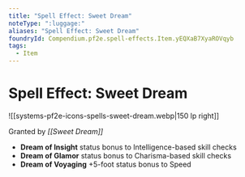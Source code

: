 ```yaml
---
title: "Spell Effect: Sweet Dream"
noteType: ":luggage:"
aliases: "Spell Effect: Sweet Dream"
foundryId: Compendium.pf2e.spell-effects.Item.yEQXaB7XyaROVqyb
tags:
  - Item
---
```


# Spell Effect: Sweet Dream
![[systems-pf2e-icons-spells-sweet-dream.webp|150 lp right]]

Granted by _[[Sweet Dream]]_

*   **Dream of Insight** status bonus to Intelligence-based skill checks
*   **Dream of Glamor** status bonus to Charisma-based skill checks
*   **Dream of Voyaging** +5-foot status bonus to Speed
